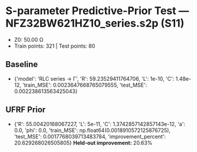 # S-parameter Predictive-Prior Test — NFZ32BW621HZ10_series.s2p (S11)
- Z0: 50.00 Ω
- Train points: 321  |  Test points: 80

## Baseline
- {'model': 'RLC series -> Γ', 'R': 59.23529411764706, 'L': 1e-10, 'C': 1.48e-12, 'train_MSE': 0.0023647668765079555, 'test_MSE': 0.002238613563425043}

## UFRF Prior
- {'R': 55.00420168067227, 'L': 5e-11, 'C': 1.3742857142857143e-12, 'a': 0.0, 'phi': 0.0, 'train_MSE': np.float64(0.0018910572125876725), 'test_MSE': 0.0017768039713483784, 'improvement_percent': 20.629268026505805}
**Held-out improvement:** 20.63%